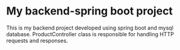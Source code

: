 # My backend-spring boot project
This is my backend project developed using spring boot and mysql database.
ProductController class is responsible for handling HTTP requests and responses.
